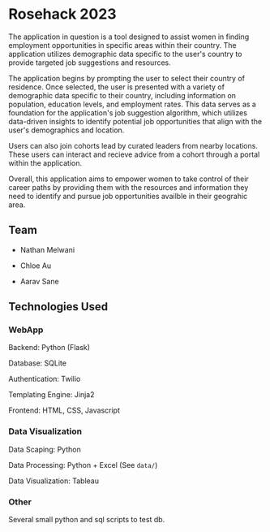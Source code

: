 # Rosehack 2023

The application in question is a tool designed to assist women in finding employment opportunities in specific areas within their country. The application utilizes demographic data specific to the user's country to provide targeted job suggestions and resources.

The application begins by prompting the user to select their country of residence. Once selected, the user is presented with a variety of demographic data specific to their country, including information on population, education levels, and employment rates. This data serves as a foundation for the application's job suggestion algorithm, which utilizes data-driven insights to identify potential job opportunities that align with the user's demographics and location.

Users can also join cohorts lead by curated leaders from nearby locations. These users can interact and recieve advice from a cohort through a portal within the application.

Overall, this application aims to empower women to take control of their career paths by providing them with the resources and information they need to identify and pursue job opportunities availble in their geograhic area.

## Team

- Nathan Melwani

- Chloe Au

- Aarav Sane

## Technologies Used

### WebApp

Backend: Python (Flask)

Database: SQLite

Authentication: Twilio

Templating Engine: Jinja2

Frontend: HTML, CSS, Javascript

### Data Visualization

Data Scaping: Python

Data Processing: Python + Excel (See `data/`)

Data Visualization: Tableau

### Other

Several small python and sql scripts to test db.
